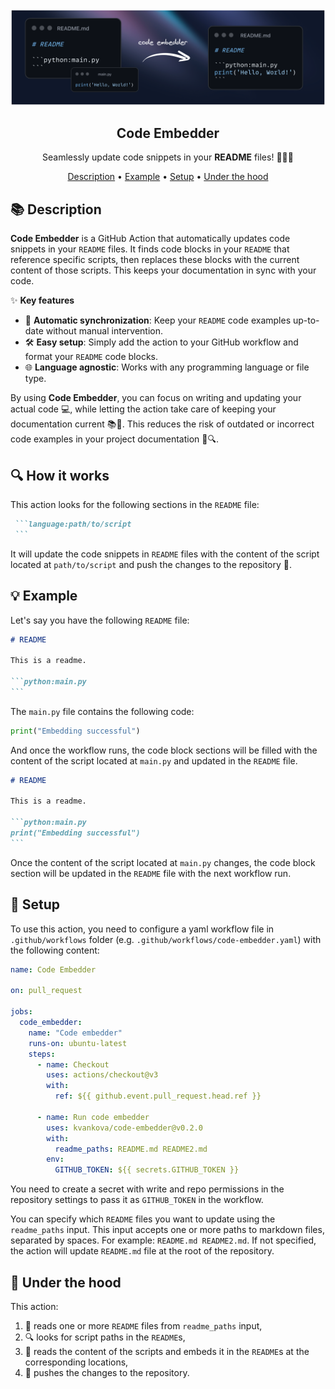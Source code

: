<div align="center">

<img src="assets/front.png" alt="Image" />

## **Code Embedder**
Seamlessly update code snippets in your **README** files! 🔄📝🚀

[Description](#-description) • [Example](#-example) • [Setup](#-setup) • [Under the hood](#-under-the-hood)
</div>


## 📚 Description

**Code Embedder** is a GitHub Action that automatically updates code snippets in your `README` files. It finds code blocks in your `README` that reference specific scripts, then replaces these blocks with the current content of those scripts. This keeps your documentation in sync with your code.

✨ **Key features**
- 🔄 **Automatic synchronization**: Keep your `README` code examples up-to-date without manual intervention.
- 🛠️ **Easy setup**: Simply add the action to your GitHub workflow and format your `README` code blocks.
- 🌐 **Language agnostic**: Works with any programming language or file type.

By using **Code Embedder**, you can focus on writing and updating your actual code 💻, while letting the action take care of keeping your documentation current 📚🔄. This reduces the risk of outdated or incorrect code examples in your project documentation 🚫🔍.

## 🔍 How it works

This action looks for the following sections in the `README` file:
````md
 ```language:path/to/script
 ```
````
It will update the code snippets in `README` files with the content of the script located at `path/to/script` and push the changes to the repository 🚀.

## 💡 Example

Let's say you have the following `README` file:
````md
# README

This is a readme.

```python:main.py
```
````
The `main.py` file contains the following code:
```python
print("Embedding successful")
```

And once the workflow runs, the code block sections will be filled with the content of the script located at `main.py` and updated in the `README` file.

````md
# README

This is a readme.

```python:main.py
print("Embedding successful")
```
````
Once the content of the script located at `main.py` changes, the code block section will be updated in the `README` file with the next workflow run.

## 🔧 Setup
To use this action, you need to configure a yaml workflow file in `.github/workflows` folder (e.g. `.github/workflows/code-embedder.yaml`) with the following content:

```yaml
name: Code Embedder

on: pull_request

jobs:
  code_embedder:
    name: "Code embedder"
    runs-on: ubuntu-latest
    steps:
      - name: Checkout
        uses: actions/checkout@v3
        with:
          ref: ${{ github.event.pull_request.head.ref }}

      - name: Run code embedder
        uses: kvankova/code-embedder@v0.2.0
        with:
          readme_paths: README.md README2.md
        env:
          GITHUB_TOKEN: ${{ secrets.GITHUB_TOKEN }}

```
You need to create a secret with write and repo permissions in the repository settings to pass it as `GITHUB_TOKEN` in the workflow.

You can specify which `README` files you want to update using the `readme_paths` input. This input accepts one or more paths to markdown files, separated by spaces. For example: `README.md README2.md`. If not specified, the action will update `README.md` file at the root of the repository.

## 🔬 Under the hood
This action:
1. 📝 reads one or more `README` files from `readme_paths` input,
1. 🔍 looks for script paths in the `README`s,
1. 📄 reads the content of the scripts and embeds it in the `README`s at the corresponding locations,
1. 🚀 pushes the changes to the repository.
